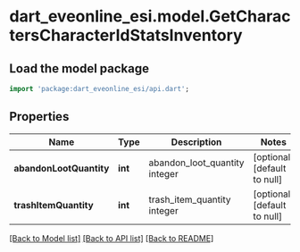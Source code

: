 # dart_eveonline_esi.model.GetCharactersCharacterIdStatsInventory

## Load the model package
```dart
import 'package:dart_eveonline_esi/api.dart';
```

## Properties
Name | Type | Description | Notes
------------ | ------------- | ------------- | -------------
**abandonLootQuantity** | **int** | abandon_loot_quantity integer | [optional] [default to null]
**trashItemQuantity** | **int** | trash_item_quantity integer | [optional] [default to null]

[[Back to Model list]](../README.md#documentation-for-models) [[Back to API list]](../README.md#documentation-for-api-endpoints) [[Back to README]](../README.md)


